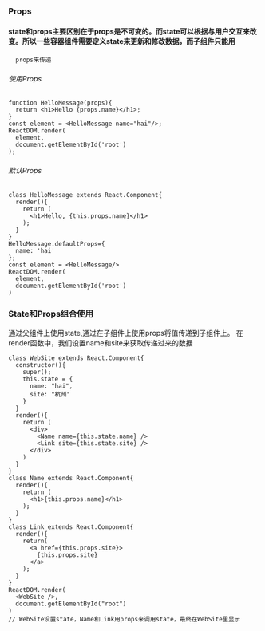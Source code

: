 ### Props
#### state和props主要区别在于props是不可变的。而state可以根据与用户交互来改变。所以一些容器组件需要定义state来更新和修改数据，而子组件只能用
      props来传递
###### 使用Props
~~~
function HelloMessage(props){
  return <h1>Hello {props.name}</h1>;
}
const element = <HelloMessage name="hai"/>;
ReactDOM.render(
  element,
  document.getElementById('root')
);
~~~
###### 默认Props
~~~
class HelloMessage extends React.Component{
  render(){
    return (
      <h1>Hello, {this.props.name}</h1>
    );
  }
}
HelloMessage.defaultProps={
  name: 'hai'
};
const element = <HelloMessage/>
ReactDOM.render(
  element,
  document.getElementById('root')
)
~~~
### State和Props组合使用
通过父组件上使用state,通过在子组件上使用props将值传递到子组件上。
在render函数中，我们设置name和site来获取传递过来的数据
~~~
class WebSite extends React.Component{
  constructor(){
    super();
    this.state = {
      name: "hai",
      site: "杭州"
    }
  }
  render(){
    return (
      <div>
        <Name name={this.state.name} />
        <Link site={this.state.site} />
      </div>
    )
  }
}
class Name extends React.Component{
  render(){
    return (
      <h1>{this.props.name}</h1>
    );
  }
}
class Link extends React.Component{
  render(){
    return(
      <a href={this.props.site}>
        {this.props.site}
      </a>
    );
  }
}
ReactDOM.render(
  <WebSite />,
  document.getElementById("root")
)
// WebSite设置state，Name和Link用props来调用state，最终在WebSite里显示
~~~
